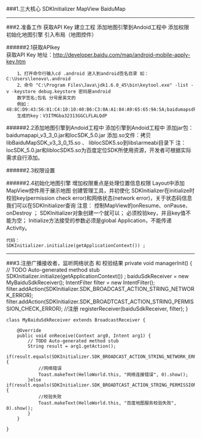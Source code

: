 

###1.三大核心
    SDKInitializer
    MapView
    BaiduMap

----
###2.准备工作
    获取API Key
    建立工程
    添加地图引擎到Andoid工程中
    添加权限
    初始化地图引擎
    引入布局（地图控件）

######2.1获取APIkey   
    获取API Key
    地址：http://developer.baidu.com/map/android-mobile-apply-key.htm

		1、打开命令行输入cd .android 进入到android签名目录 如：C:\Users\lenovo\.android
		2、命令 "C:\Program Files\Java\jdk1.6.0_45\bin\keytool.exe" -list -v -keystore debug.keystore 密码是android
		数字签名;包名 分号是英文的  
		例如：48:8C:D9:43:56:81:C4:10:10:40:B6:C3:0A:A1:84:A9:65:65:9A:5A;baidumapsdk.demo
		生成的key：V3ITMGba32313GGCLFLALQdP

######2.2添加地图引擎到Andoid工程中
    添加引擎到Andoid工程中
    添加jar包： baidumapapi_v3_3_0.jar和locSDK_5.0.jar
    添加.so文件：拷贝libBaiduMapSDK_v3_3_0_15.so 、 liblocSDK5.so到libs\armeabi目录下
    注： locSDK_5.0.jar和liblocSDK5.so为百度定位SDK所使用资源，开发者可根据实际需求自行添加。 

######2.3权限设置
    <!-- 这个权限用于进行网络定位-->
    <uses-permission android:name="android.permission.ACCESS_COARSE_LOCATION"></uses-permission>
    <!-- 这个权限用于访问GPS定位-->
    <uses-permission android:name="android.permission.ACCESS_FINE_LOCATION"></uses-permission>
    <!-- 用于访问wifi网络信息，wifi信息会用于进行网络定位-->
    <uses-permission android:name="android.permission.ACCESS_WIFI_STATE"></uses-permission>
    <!-- 获取运营商信息，用于支持提供运营商信息相关的接口-->
    <uses-permission android:name="android.permission.ACCESS_NETWORK_STATE"></uses-permission>
    <!-- 这个权限用于获取wifi的获取权限，wifi信息会用来进行网络定位-->
    <uses-permission android:name="android.permission.CHANGE_WIFI_STATE"></uses-permission>
    <!-- 用于读取手机当前的状态-->
    <uses-permission android:name="android.permission.READ_PHONE_STATE"></uses-permission>
    <!-- 写入扩展存储，向扩展卡写入数据，用于写入离线定位数据-->
    <uses-permission android:name="android.permission.WRITE_EXTERNAL_STORAGE"></uses-permission>
    <!-- 访问网络，网络定位需要上网-->
    <uses-permission android:name="android.permission.INTERNET" />
    <!-- SD卡读取权限，用户写入离线定位数据-->
    <uses-permission android:name="android.permission.MOUNT_UNMOUNT_FILESYSTEMS"></uses-permission>
    <!--允许应用读取低级别的系统日志文件 -->
    <uses-permission android:name="android.permission.READ_LOGS"></uses-permission>

######2.4初始化地图引擎
	增加权限重点是处理位置信息权限
	Layout中添加MapView控件用于展示地图
	创建管理工具，并初使化
	SDKInitializer在initialize时校验key(permission check error)和网络状态(network error)，关于状态码信息我们可以在SDKInitializer查询
	注意：
	控制MapView的onResume、onPause、onDestroy ；
	SDKInitializer对象创建一个就可以；
	必须校验key，并且key值不能为空；
	Initialize方法接受的参数必须是global Application，不能传递Activity。

	代码：
	SDKInitializer.initialize(getApplicationContext()) ;

---

###3.注册广播接收者，监听网络状态 和 校验结果
	private void managerInit() {
		// TODO Auto-generated method stub
		SDKInitializer.initialize(getApplicationContext()) ;
		baiduSdkReceiver = new MyBaiduSdkReceiver();
		IntentFilter filter = new  IntentFilter();
		filter.addAction(SDKInitializer.SDK_BROADCAST_ACTION_STRING_NETWORK_ERROR);
		filter.addAction(SDKInitializer.SDK_BROADTCAST_ACTION_STRING_PERMISSION_CHECK_ERROR);
		//注册
		registerReceiver(baiduSdkReceiver, filter);
	}
	
	class MyBaiduSdkReceiver extends BroadcastReceiver {

		@Override
		public void onReceive(Context arg0, Intent arg1) {
			// TODO Auto-generated method stub
			String result = arg1.getAction();
			if(result.equals(SDKInitializer.SDK_BROADCAST_ACTION_STRING_NETWORK_ERROR)){
				//网络错误
				Toast.makeText(HelloWorld.this, "网络连接错误", 0).show();
			}else if(result.equals(SDKInitializer.SDK_BROADTCAST_ACTION_STRING_PERMISSION_CHECK_ERROR)){
				//校验失败
				Toast.makeText(HelloWorld.this, "百度地图服务校验失败", 0).show();
			}
		}
		
	} 

